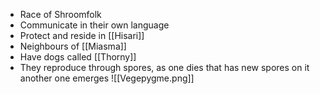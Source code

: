 - Race of Shroomfolk
- Communicate in their own language
- Protect and reside in [[Hisari]]
- Neighbours of [[Miasma]]
- Have dogs called [[Thorny]]
- They reproduce through spores, as one dies that has new spores on it another one emerges
![[Vegepygme.png]]